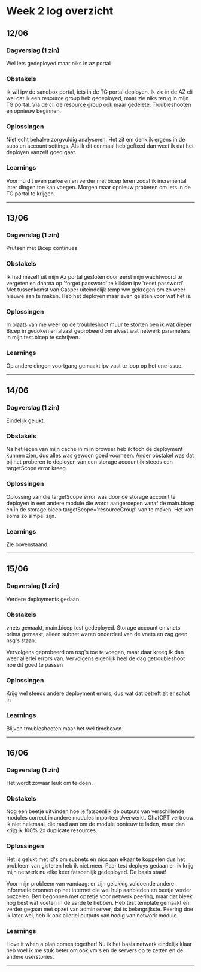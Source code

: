 # Week 2 log overzicht

## 12/06 

### Dagverslag (1 zin)
Wel iets gedeployed maar niks in az portal

### Obstakels
Ik wil ipv de sandbox portal, iets in de TG portal deployen. Ik zie in de AZ cli wel dat ik een resource group heb gedeployed, maar zie niks terug in mijn TG portal. Via de cli de resource group ook maar gedelete. Troubleshooten en opnieuw beginnen. 

### Oplossingen
Niet echt behalve zorgvuldig analyseren. Het zit em denk ik ergens in de subs en account settings. Als ik dit eenmaal heb gefixed dan weet ik dat het deployen vanzelf goed gaat. 

### Learnings
Voor nu dit even parkeren en verder met bicep leren zodat ik incremental later dingen toe kan voegen. Morgen maar opnieuw proberen om iets in de TG portal te krijgen. 
____________

## 13/06


### Dagverslag (1 zin)
Prutsen met Bicep continues

### Obstakels
Ik had mezelf uit mijn Az portal gesloten door eerst mijn wachtwoord te vergeten en daarna op 'forget password' te klikken ipv 'reset password'. Met tussenkomst van Casper uiteindelijk temp ww gekregen om zo weer nieuwe aan te maken. Heb het deployen maar even gelaten voor wat het is. 

### Oplossingen
In plaats van me weer op de troubleshoot muur te storten ben ik wat dieper Bicep in gedoken en alvast geprobeerd om alvast wat netwerk parameters in mijn test.bicep te schrijven. 

### Learnings
Op andere dingen voortgang gemaakt ipv vast te loop op het ene issue.  
_____________

## 14/06


### Dagverslag (1 zin)
Eindelijk gelukt.

### Obstakels
Na het legen van mijn cache in mijn browser heb ik toch de deployment kunnen zien, dus alles was gewoon goed voorheen. 
Ander obstakel was dat bij het proberen te deployen van een storage account ik steeds een targetScope error kreeg. 

### Oplossingen
Oplossing van die targetScope error was door de storage account te deployen in een andere module die wordt aangeroepen vanaf de main.bicep en in de storage.bicep targetScope='resourceGroup' van te maken.
Het kan soms zo simpel zijn.

### Learnings
Zie bovenstaand. 
___

## 15/06


### Dagverslag (1 zin)
Verdere deployments gedaan

### Obstakels
vnets gemaakt, main.bicep test gedeployed. Storage account en vnets prima gemaakt, alleen subnet waren onderdeel van de vnets en zag geen nsg's staan. 

Vervolgens geprobeerd om nsg's toe te voegen, maar daar kreeg ik dan weer allerlei errors van. Vervolgens eigenlijk heel de dag getroubleshoot hoe dit goed te passen

### Oplossingen
Krijg wel steeds andere deployment errors, dus wat dat betreft zit er schot in

### Learnings
Blijven troubleshooten maar het wel timeboxen. 
____

## 16/06


### Dagverslag (1 zin)
Het wordt zowaar leuk om te doen.

### Obstakels
Nog een beetje uitvinden hoe je fatsoenlijk de outputs van verschillende modules correct in andere modules importeert/verwerkt. ChatGPT vertrouw ik niet helemaal, die raad aan om de module opnieuw te laden, maar dan krijg ik 100% 2x duplicate resources. 

### Oplossingen
Het is gelukt met id's om subnets en nics aan elkaar te koppelen dus het probleem van gisteren heb ik niet meer. Paar test deploys gedaan en ik krijg mijn netwerk nu elke keer fatsoenlijk gedeployed. De basis staat! 

Voor mijn probleem van vandaag: er zijn gelukkig voldoende andere informatie bronnen op het internet die wel hulp aanbieden en beetje verder puzzelen. Ben begonnen met opzetje voor netwerk peering, maar dat bleek nog best wat voeten in de aarde te hebben. Heb test template gemaakt en verder gegaan met opzet van adminserver, dat is belangrijkste. Peering doe ik later wel, heb ik ook allerlei outputs van nodig van network module.

### Learnings
I love it when a plan comes together! Nu ik het basis netwerk eindelijk klaar heb voel ik me stuk beter om ook vm's en de servers op te zetten en de andere userstories. 
____